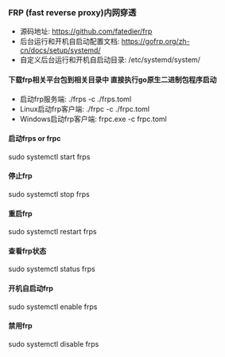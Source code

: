 ### FRP (fast reverse proxy)内网穿透

- 源码地址: https://github.com/fatedier/frp
- 后台运行和开机自启动配置文档: https://gofrp.org/zh-cn/docs/setup/systemd/
- 自定义后台运行和开机自启动目录: /etc/systemd/system/

#### 下载frp相关平台包到相关目录中  直接执行go原生二进制包程序启动

- 启动frp服务端: ./frps -c ./frps.toml
- Linux启动frp客户端: ./frpc -c ./frpc.toml
- Windows启动frp客户端: frpc.exe -c frpc.toml

#### 启动frps or frpc
sudo systemctl start frps

#### 停止frp
sudo systemctl stop frps

#### 重启frp
sudo systemctl restart frps

#### 查看frp状态
sudo systemctl status frps

#### 开机自启动frp
sudo systemctl enable frps

#### 禁用frp
sudo systemctl disable frps